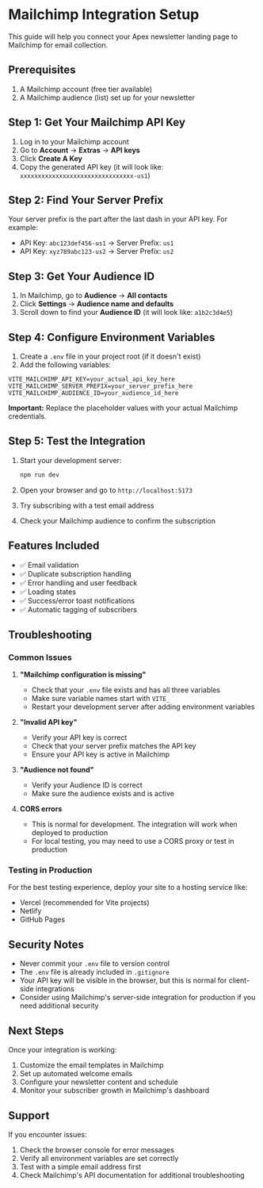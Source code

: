 # Mailchimp Integration Setup

This guide will help you connect your Apex newsletter landing page to Mailchimp for email collection.

## Prerequisites

1. A Mailchimp account (free tier available)
2. A Mailchimp audience (list) set up for your newsletter

## Step 1: Get Your Mailchimp API Key

1. Log in to your Mailchimp account
2. Go to **Account** → **Extras** → **API keys**
3. Click **Create A Key**
4. Copy the generated API key (it will look like: `xxxxxxxxxxxxxxxxxxxxxxxxxxxxxxxx-us1`)

## Step 2: Find Your Server Prefix

Your server prefix is the part after the last dash in your API key. For example:
- API Key: `abc123def456-us1` → Server Prefix: `us1`
- API Key: `xyz789abc123-us2` → Server Prefix: `us2`

## Step 3: Get Your Audience ID

1. In Mailchimp, go to **Audience** → **All contacts**
2. Click **Settings** → **Audience name and defaults**
3. Scroll down to find your **Audience ID** (it will look like: `a1b2c3d4e5`)

## Step 4: Configure Environment Variables

1. Create a `.env` file in your project root (if it doesn't exist)
2. Add the following variables:

```env
VITE_MAILCHIMP_API_KEY=your_actual_api_key_here
VITE_MAILCHIMP_SERVER_PREFIX=your_server_prefix_here
VITE_MAILCHIMP_AUDIENCE_ID=your_audience_id_here
```

**Important:** Replace the placeholder values with your actual Mailchimp credentials.

## Step 5: Test the Integration

1. Start your development server:
   ```bash
   npm run dev
   ```

2. Open your browser and go to `http://localhost:5173`
3. Try subscribing with a test email address
4. Check your Mailchimp audience to confirm the subscription

## Features Included

- ✅ Email validation
- ✅ Duplicate subscription handling
- ✅ Error handling and user feedback
- ✅ Loading states
- ✅ Success/error toast notifications
- ✅ Automatic tagging of subscribers

## Troubleshooting

### Common Issues

1. **"Mailchimp configuration is missing"**
   - Check that your `.env` file exists and has all three variables
   - Make sure variable names start with `VITE_`
   - Restart your development server after adding environment variables

2. **"Invalid API key"**
   - Verify your API key is correct
   - Check that your server prefix matches the API key
   - Ensure your API key is active in Mailchimp

3. **"Audience not found"**
   - Verify your Audience ID is correct
   - Make sure the audience exists and is active

4. **CORS errors**
   - This is normal for development. The integration will work when deployed to production
   - For local testing, you may need to use a CORS proxy or test in production

### Testing in Production

For the best testing experience, deploy your site to a hosting service like:
- Vercel (recommended for Vite projects)
- Netlify
- GitHub Pages

## Security Notes

- Never commit your `.env` file to version control
- The `.env` file is already included in `.gitignore`
- Your API key will be visible in the browser, but this is normal for client-side integrations
- Consider using Mailchimp's server-side integration for production if you need additional security

## Next Steps

Once your integration is working:

1. Customize the email templates in Mailchimp
2. Set up automated welcome emails
3. Configure your newsletter content and schedule
4. Monitor your subscriber growth in Mailchimp's dashboard

## Support

If you encounter issues:
1. Check the browser console for error messages
2. Verify all environment variables are set correctly
3. Test with a simple email address first
4. Check Mailchimp's API documentation for additional troubleshooting
